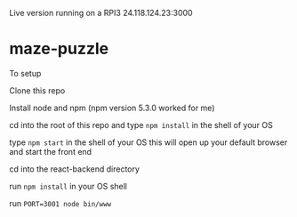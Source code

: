 Live version running on a RPI3 24.118.124.23:3000

# maze-puzzle
To setup

Clone this repo 

Install node and npm (npm version 5.3.0 worked for me)

cd into the root of this repo and type `npm install` in the shell of your OS

type `npm start` in the shell of your OS this will open up your default browser and start the front end

cd into the react-backend directory

run `npm install` in your OS shell

run `PORT=3001 node bin/www`

